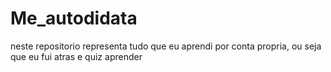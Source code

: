 # Me_autodidata

neste repositorio representa tudo que eu aprendi por conta propria, ou seja
que eu fui atras e quiz aprender
